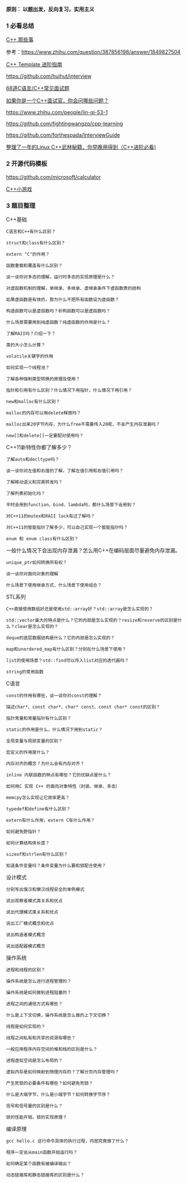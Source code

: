 **原则： 以题出发，反向复习，实用主义**

### 1  必看总结

[C++ 那些事](https://github.com/Light-City/CPlusPlusThings)

参考：https://www.zhihu.com/question/387856198/answer/1849827504

[C++ Template 进阶指南](https://github.com/wuye9036/CppTemplateTutorial)

https://github.com/huihut/interview

[68道C语言/C++常见面试题](https://zhuanlan.zhihu.com/p/346821046)

[如果你是一个C++面试官，你会问哪些问题？](https://www.zhihu.com/question/451327108/answer/1868370927)

https://www.zhihu.com/people/lin-qi-53-1

https://github.com/fightingwangzq/cpp-learning

https://github.com/forthespada/InterviewGuide

[整理了一年的Linux C++武林秘籍，你早晚用得到（C++进阶必看)](https://zhuanlan.zhihu.com/p/351840523)


### 2  开源代码模板

https://github.com/microsoft/calculator

[C++小游戏](https://github.com/shiyicode/project)

### 3 题目整理

C++基础

    C语言和C++有什么区别？
    
    struct和class有什么区别？
    
    extern "C"的作用？
    
    函数重载和覆盖有什么区别？
    
    谈一谈你对多态的理解，运行时多态的实现原理是什么？
    
    对虚函数机制的理解，单继承、多继承、虚继承条件下虚函数表的结构
    
    如果虚函数是有效的，那为什么不把所有函数设为虚函数？
    
    构造函数可以是虚函数吗？析构函数可以是虚函数吗？
    
    什么场景需要用到纯虚函数？纯虚函数的作用是什么？
    
    了解RAII吗？介绍一下？
    
    类的大小怎么计算？
    
    volatile关键字的作用
    
    如何实现一个线程池？
    
    了解各种强制类型转换的原理及使用？
    
    指针和引用有什么区别？什么情况下用指针，什么情况下用引用？
    
    new和malloc有什么区别？
    
    malloc的内存可以用delete释放吗？
    
    malloc出来20字节内存，为什么free不需要传入20呢，不会产生内存泄漏吗？
    
    new[]和delete[]一定要配对使用吗？
    
C++11新特性你都了解多少？

    了解auto和decltype吗？
    
    谈一谈你对左值和右值的了解，了解左值引用和右值引用吗？
    
    了解移动语义和完美转发吗？
    
    了解列表初始化吗？
    
    平时会用到function、bind、lambda吗，都什么场景下会用到？
    
    对C++11的mutex和RAII lock有过了解吗？
    
    对C++11的智能指针了解多少，可以自己实现一个智能指针吗？
    
    enum 和 enum class有什么区别？
    
一般什么情况下会出现内存泄漏？怎么用C++在编码层面尽量避免内存泄漏。

    unique_ptr如何转换所有权？
    
    谈一谈你对面向对象的理解
    
    什么场景下使用继承方式，什么场景下使用组合？
    
STL系列

    C++直接使用数组好还是使用std::array好？std::array是怎么实现的？
    
    std::vector最大的特点是什么？它的内部是怎么实现的？resize和reserve的区别是什么？clear是怎么实现的？
    
    deque的底层数据结构是什么？它的内部是怎么实现的？
    
    map和unordered_map有什么区别？分别在什么场景下使用？
    
    list的使用场景？std::find可以传入list对应的迭代器吗？
    
    string的常用函数
    
C语言

    const的作用有哪些，谈一谈你对const的理解？
    
    描述char*、const char*、char* const、const char* const的区别？
    
    指针常量和常量指针有什么区别？
    
    static的作用是什么，什么情况下用到static？
    
    全局变量与局部变量的区别？
    
    宏定义的作用是什么？
    
    内存对齐的概念？为什么会有内存对齐？
    
    inline 内联函数的特点有哪些？它的优缺点是什么？
    
    如何用C 实现 C++ 的面向对象特性（封装、继承、多态）
    
    memcpy怎么实现让它效率更高？
    
    typedef和define有什么区别？
    
    extern有什么作用，extern C有什么作用？
    
    如何避免野指针？
    
    如何计算结构体长度？
    
    sizeof和strlen有什么区别？
    
    知道条件变量吗？条件变量为什么要和锁配合使用？
    
设计模式

    分别写出饿汉和懒汉线程安全的单例模式
    
    说出观察者模式类关系和优点
    
    说出代理模式类关系和优点
    
    说出工厂模式概念和优点
    
    说出构造者模式概念
    
    说出适配器模式概念
    
操作系统

    进程和线程的区别？
    
    操作系统是怎么进行进程管理的？
    
    操作系统是如何做到进程阻塞的？
    
    进程之间的通信方式有哪些？
    
    什么是上下文切换，操作系统是怎么做的上下文切换？
    
    线程是如何实现的？
    
    线程之间私有和共享的资源有哪些？
    
    一般应用程序内存空间的堆和栈的区别是什么？
    
    进程虚拟空间是怎么布局的？
    
    虚拟内存是如何映射到物理内存的？了解分页内存管理吗？
    
    产生死锁的必要条件有哪些？如何避免死锁？
    
    什么是大端字节，什么是小端字节？如何转换字节序？
    
    信号和信号量的区别是什么？
    
    锁的性能开销，锁的实现原理？
    
编译原理

    gcc hello.c 这行命令具体的执行过程，内部究竟做了什么？
    
    程序一定会从main函数开始运行吗？
    
    如何确定某个函数有被编译输出？
    
    动态链接库和静态链接库的区别是什么？
    



